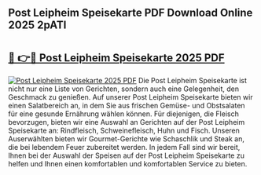## Post Leipheim Speisekarte PDF Download Online 2025 2pATI

# <h2><a href="http://gcci5lc.nevu.top/?p=Post+Leipheim+Speisekarte">🔗 👉🔴 Post Leipheim Speisekarte 2025 PDF</a></h2>

[![Post Leipheim Speisekarte 2025 PDF](https://i.imgur.com/dBaPXMq.png)](http://gcci5lc.nevu.top/?p=Post+Leipheim+Speisekarte)
Die Post Leipheim Speisekarte ist nicht nur eine Liste von Gerichten, sondern auch eine Gelegenheit, den Geschmack zu genießen. Auf unserer Post Leipheim Speisekarte bieten wir einen Salatbereich an, in dem Sie aus frischen Gemüse- und Obstsalaten für eine gesunde Ernährung wählen können. Für diejenigen, die Fleisch bevorzugen, bieten wir eine Auswahl an Gerichten auf der Post Leipheim Speisekarte an: Rindfleisch, Schweinefleisch, Huhn und Fisch. Unseren Auserwählten bieten wir Gourmet-Gerichte wie Schaschlik und Steak an, die bei lebendem Feuer zubereitet werden. In jedem Fall sind wir bereit, Ihnen bei der Auswahl der Speisen auf der Post Leipheim Speisekarte zu helfen und Ihnen einen komfortablen und komfortablen Service zu bieten.

